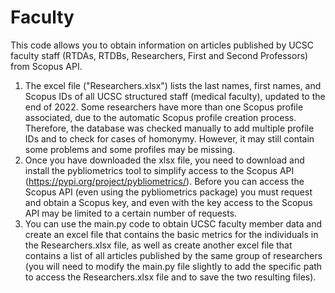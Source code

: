 # Faculty

This code allows you to obtain information on articles published by UCSC faculty staff (RTDAs, RTDBs, Researchers, First and Second Professors) from Scopus API.

1. The excel file ("Researchers.xlsx") lists the last names, first names, and Scopus IDs of all UCSC structured staff (medical faculty), updated to the end of 2022. Some researchers have more than one Scopus profile associated, due to the automatic Scopus profile creation process. Therefore, the database was checked manually to add multiple profile IDs and to check for cases of homonymy. However, it may still contain some problems and some profiles may be missing.
2. Once you have downloaded the xlsx file, you need to download and install the pybliometrics tool to simplify access to the Scopus API (https://pypi.org/project/pybliometrics/). Before you can access the Scopus API (even using the pybliometrics package) you must request and obtain a Scopus key, and even with the key access to the Scopus API may be limited to a certain number of requests.
3. You can use the main.py code to obtain UCSC faculty member data and create an excel file that contains the basic metrics for the individuals in the Researchers.xlsx file, as well as create another excel file that contains a list of all articles published by the same group of researchers (you will need to modify the main.py file slightly to add the specific path to access the Researchers.xlsx file and to save the two resulting files).

